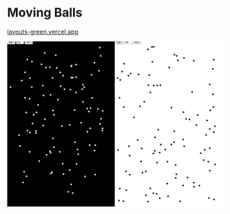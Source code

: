 # Moving Balls

[layouts-green.vercel.app](https://layouts-green.vercel.app)


![](moving-balls.png)
